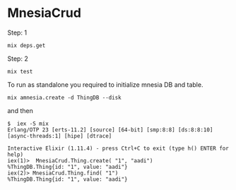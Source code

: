 # MnesiaCrud


Step: 1

```
mix deps.get
```

Step: 2

```
mix test
```

To run as standalone you required to initialize mnesia DB and table.

```
mix amnesia.create -d ThingDB --disk 
```

and then 

```
$  iex -S mix   
Erlang/OTP 23 [erts-11.2] [source] [64-bit] [smp:8:8] [ds:8:8:10] [async-threads:1] [hipe] [dtrace]

Interactive Elixir (1.11.4) - press Ctrl+C to exit (type h() ENTER for help)
iex(1)>  MnesiaCrud.Thing.create( "1", "aadi")
%ThingDB.Thing{id: "1", value: "aadi"}
iex(2)> MnesiaCrud.Thing.find( "1")
%ThingDB.Thing{id: "1", value: "aadi"}

```
